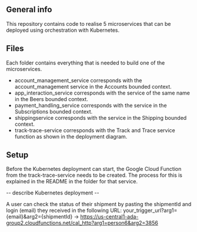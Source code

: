 ## General info
This repository contains code to realise 5 microservices that can be deployed using orchestration with Kubernetes. 
	
## Files
Each folder contains everything that is needed to build one of the microservices.
* account_management_service corresponds with the account_management service in the Accounts bounded context.
* app_interaction_service corresponds with the service of the same name in the Beers bounded context.
* payment_handling_service corresponds with the service in the Subscriptions bounded context.
* shippingservice corresponds with the service in the Shipping bounded context.
* track-trace-service corresponds with the Track and Trace service function as shown in the deployment diagram.
	
## Setup
Before the Kubernetes deployment can start, the Google Cloud Function from the track-trace-service needs to be created.
The process for this is explained in the README in the folder for that service.

-- describe Kubernetes deployment --


A user can check the status of their shipment by pasting the shipmentId and login (email) they received
in the following URL:
your_trigger_url?arg1={email}&arg2={shipmentId}
-> https://us-central1-ada-group2.cloudfunctions.net/cal_http?arg1=person6&arg2=3856 
